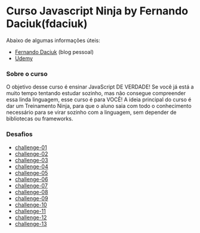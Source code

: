 # Curso Javascript Ninja by Fernando Daciuk(fdaciuk)

Abaixo de algumas informações úteis:

 - [Fernando Daciuk](https://blog.da2k.com.br/) (blog pessoal)
 - [Udemy](https://www.udemy.com/curso-javascript-ninja/)

### Sobre o curso

O objetivo desse curso é ensinar JavaScript DE VERDADE! Se você já está a muito tempo tentando estudar sozinho, mas não consegue compreender essa linda linguagem, esse curso é para VOCÊ! A ideia principal do curso é dar um Treinamento Ninja, para que o aluno saia com todo o conhecimento necessário para se virar sozinho com a linguagem, sem depender de bibliotecas ou frameworks.

### Desafios

 - [challenge-01](./challenge-01/challenge-01.md)
 - [challenge-02](./challenge-02/challenge-02.md)
 - [challenge-03](./challenge-03/challenge-03.md)
 - [challenge-04](./challenge-04/challenge-04.md)
 - [challenge-05](./challenge-05/challenge-05.js)
 - [challenge-06](./challenge-06/challenge-06.js)
 - [challenge-07](./challenge-07/challenge-07.js)
 - [challenge-08](./challenge-08/challenge-08.js)
 - [challenge-09](./challenge-09/challenge-09.js)
 - [challenge-10](./challenge-10/challenge-10.js)
 - [challenge-11](./challenge-11/challenge-11.js)
 - [challenge-12](./challenge-12/challenge-12.js)
 - [challenge-13](./challenge-13/challenge-13.js)
